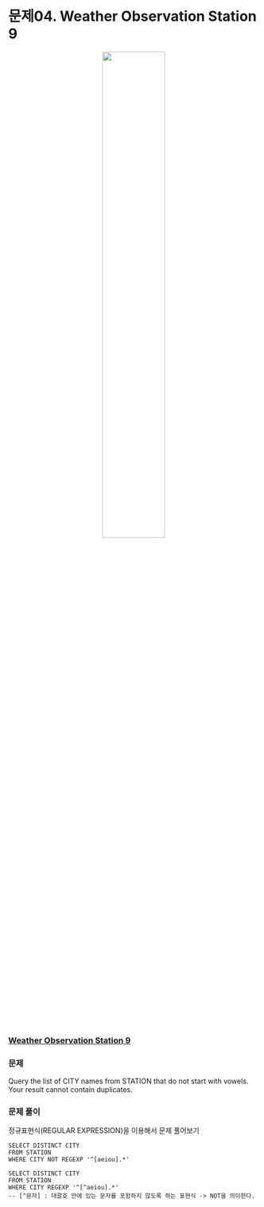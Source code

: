 # 문제04. Weather Observation Station 9
<center><img src="https://img1.daumcdn.net/thumb/R1280x0/?scode=mtistory2&fname=https%3A%2F%2Fblog.kakaocdn.net%2Fdn%2FnsLDz%2Fbtq9pEgSXZt%2FmaxivgDvI78FL4oxtqs721%2Fimg.png" width="50%" height="50%"></center>

### [Weather Observation Station 9](https://www.hackerrank.com/challenges/weather-observation-station-9/problem?isFullScreen=true)

### 문제
Query the list of CITY names from STATION that do not start with vowels. <br>
Your result cannot contain duplicates.<br>


### 문제 풀이
정규표현식(REGULAR EXPRESSION)을 이용해서 문제 풀어보기

```Mysql
SELECT DISTINCT CITY
FROM STATION
WHERE CITY NOT REGEXP '^[aeiou].*'
```

```Mysql
SELECT DISTINCT CITY
FROM STATION
WHERE CITY REGEXP '^[^aeiou].*'
-- [^문자] : 대괄호 안에 있는 문자를 포함하지 않도록 하는 표현식 -> NOT을 의미한다.
```

